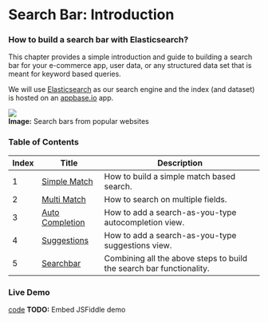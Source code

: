 # Search Bar: Introduction

### How to build a search bar with Elasticsearch?

This chapter provides a simple introduction and guide to building a search bar for your e-commerce app, user data, or any structured data set that is meant for keyword based queries.

We will use [Elasticsearch](https://www.elastic.co/products/elasticsearch) as our search engine and the index (and dataset) is hosted on an [appbase.io](https://appbase.io) app.

![](https://i.imgur.com/UNkzVkU.jpg)  
**Image:** Search bars from popular websites

### Table of Contents


| Index     | Title    | Description |
| ---------- | ---------- |---------|
| 1          | [Simple Match](https://github.com/appbaseio/esc/blob/master/searchbar/simple-match.md) | How to build a simple match based search. |
| 2       | [Multi Match](https://github.com/appbaseio/esc/blob/master/searchbar/multi-match.md) | How to search on multiple fields. |
| 3       | [Auto Completion](https://github.com/appbaseio/esc/blob/master/searchbar/auto-complete.md) | How to add a search-as-you-type autocompletion view. |
| 4       | [Suggestions](https://github.com/appbaseio/esc/blob/master/searchbar/suggestions.md) | How to add a search-as-you-type suggestions view. |
| 5       | [Searchbar](https://github.com/appbaseio/esc/blob/master/searchbar/searchbar.md) | Combining all the above steps to build the search bar functionality. |

### Live Demo
<script async src="//jsfiddle.net/1b8tcxs4/3/embed/"></script>
[code](https://jsfiddle.net/1b8tcxs4/3/)
**TODO:** Embed JSFiddle demo
